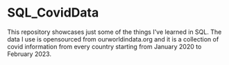 # SQL_CovidData

This repository showcases just some of the things I've learned in SQL. The data I use is opensourced from ourworldindata.org and it is a collection of covid information from every country starting from January 2020 to February 2023.
